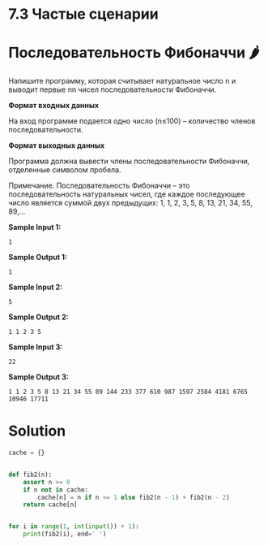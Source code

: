 # 7.3 Частые сценарии

# Последовательность Фибоначчи 🌶️

Напишите программу, которая считывает натуральное число n и выводит первые nn чисел последовательности Фибоначчи.

**Формат входных данных**

На вход программе подается одно число (n≤100) – количество членов последовательности.

**Формат выходных данных**

Программа должна вывести члены последовательности Фибоначчи, отделенные символом пробела.

Примечание. Последовательность Фибоначчи – это последовательность натуральных чисел, где каждое последующее число
является суммой двух предыдущих:
1, 1, 2, 3, 5, 8, 13, 21, 34, 55, 89,…

**Sample Input 1:**

```
1
```

**Sample Output 1:**

```
1
```

**Sample Input 2:**

```
5
```

**Sample Output 2:**

```
1 1 2 3 5
```

**Sample Input 3:**

```
22
```

**Sample Output 3:**

```
1 1 2 3 5 8 13 21 34 55 89 144 233 377 610 987 1597 2584 4181 6765 10946 17711
```

# Solution

```python
cache = {}


def fib2(n):
    assert n >= 0
    if n not in cache:
        cache[n] = n if n <= 1 else fib2(n - 1) + fib2(n - 2)
    return cache[n]


for i in range(1, int(input()) + 1):
    print(fib2(i), end=' ')
```
